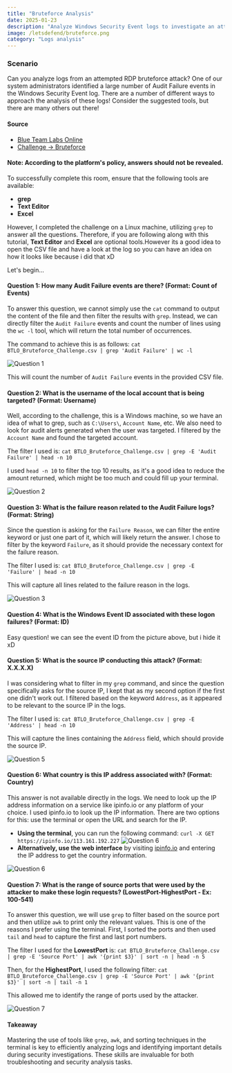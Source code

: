 ```yaml
---
title: "Bruteforce Analysis"
date: 2025-01-23
description: "Analyze Windows Security Event logs to investigate an attempted RDP bruteforce attack."
image: /letsdefend/bruteforce.png
category: "Logs analysis"
---
```


### Scenario
Can you analyze logs from an attempted RDP bruteforce attack?
One of our system administrators identified a large number of Audit Failure events in the Windows Security Event log.
There are a number of different ways to approach the analysis of these logs! Consider the suggested tools, but there are many others out there!
#### Source 
- [Blue Team Labs Online](https://blueteamlabs.online/)
- [Challenge -> Bruteforce](https://blueteamlabs.online/home/challenge/bruteforce-16629bf9a2)

#### Note: According to the platform's policy, answers should not be revealed. 

To successfully complete this room, ensure that the following tools are available:
- **grep**
- **Text Editor**
- **Excel**

However, I completed the challenge on a Linux machine, utilizing `grep` to answer all the questions. Therefore, if you are following along with this tutorial, **Text Editor** and **Excel** are optional tools.However its a good idea to open the CSV file and have a look at the log so you can have an idea on how it looks like because i did that xD

Let's begin...

#### Question 1: How many Audit Failure events are there? (Format: Count of Events)

To answer this question, we cannot simply use the `cat` command to output the content of the file and then filter the results with `grep`. Instead, we can directly filter the `Audit Failure` events and count the number of lines using the `wc -l` tool, which will return the total number of occurrences.

The command to achieve this is as follows: `cat BTLO_Bruteforce_Challenge.csv | grep 'Audit Failure' | wc -l`

![Question 1](/blog-images/BTLO/bruteforce/q1.PNG)

This will count the number of `Audit Failure` events in the provided CSV file.

#### Question 2: What is the username of the local account that is being targeted? (Format: Username)

Well, according to the challenge, this is a Windows machine, so we have an idea of what to grep, such as `C:\Users\`, `Account Name`, etc. We also need to look for audit alerts generated when the user was targeted. I filtered by the `Account Name` and found the targeted account.

The filter I used is:
`cat BTLO_Bruteforce_Challenge.csv | grep -E 'Audit Failure' | head -n 10`

I used `head -n 10` to filter the top 10 results, as it's a good idea to reduce the amount returned, which might be too much and could fill up your terminal.

![Question 2](/blog-images/BTLO/bruteforce/q2.PNG)

#### Question 3: What is the failure reason related to the Audit Failure logs? (Format: String)

Since the question is asking for the `Failure Reason`, we can filter the entire keyword or just one part of it, which will likely return the answer. I chose to filter by the keyword `Failure`, as it should provide the necessary context for the failure reason.

The filter I used is:
`cat BTLO_Bruteforce_Challenge.csv | grep -E 'Failure' | head -n 10`

This will capture all lines related to the failure reason in the logs.

![Question 3](/blog-images/BTLO/bruteforce/q3.PNG)

#### Question 4: What is the Windows Event ID associated with these logon failures? (Format: ID)
Easy question! we can see the event ID from the picture above, but i hide it xD

#### Question 5: What is the source IP conducting this attack? (Format: X.X.X.X)

I was considering what to filter in my `grep` command, and since the question specifically asks for the source IP, I kept that as my second option if the first one didn't work out. I filtered based on the keyword `Address`, as it appeared to be relevant to the source IP in the logs.

The filter I used is:
`cat BTLO_Bruteforce_Challenge.csv | grep -E 'Address' | head -n 10`

This will capture the lines containing the `Address` field, which should provide the source IP.

![Question 5](/blog-images/BTLO/bruteforce/q3.PNG)

#### Question 6: What country is this IP address associated with? (Format: Country)

This answer is not available directly in the logs. We need to look up the IP address information on a service like ipinfo.io or any platform of your choice. I used ipinfo.io to look up the IP information. There are two options for this: use the terminal or open the URL and search for the IP.

- **Using the terminal**, you can run the following command: `curl -X GET https://ipinfo.io/113.161.192.227`
![Question 6](/blog-images/BTLO/bruteforce/q6.PNG)
- **Alternatively, use the web interface** by visiting [ipinfo.io](https://ipinfo.io/) and entering the IP address to get the country information.

![Question 6](/blog-images/BTLO/bruteforce/q6-also.PNG)

#### Question 7: What is the range of source ports that were used by the attacker to make these login requests? (LowestPort-HighestPort - Ex: 100-541)

To answer this question, we will use `grep` to filter based on the source port and then utilize `awk` to print only the relevant values. This is one of the reasons I prefer using the terminal. First, I sorted the ports and then used `tail` and `head` to capture the first and last port numbers.

The filter I used for the **LowestPort** is: `cat BTLO_Bruteforce_Challenge.csv | grep -E 'Source Port' | awk '{print $3}' | sort -n | head -n 5`

Then, for the **HighestPort**, I used the following filter: `cat BTLO_Bruteforce_Challenge.csv | grep -E 'Source Port' | awk '{print $3}' | sort -n | tail -n 1`

This allowed me to identify the range of ports used by the attacker.

![Question 7](/blog-images/BTLO/bruteforce/q7.PNG)

#### Takeaway

Mastering the use of tools like `grep`, `awk`, and sorting techniques in the terminal is key to efficiently analyzing logs and identifying important details during security investigations. These skills are invaluable for both troubleshooting and security analysis tasks.
